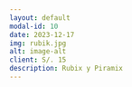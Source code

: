 ```yaml
---
layout: default
modal-id: 10
date: 2023-12-17
img: rubik.jpg
alt: image-alt
client: S/. 15
description: Rubix y Piramix
---
```

